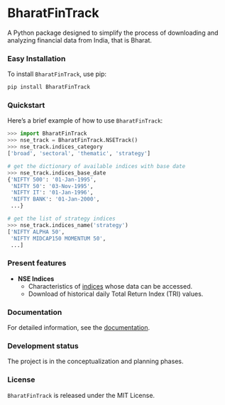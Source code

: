 # BharatFinTrack

A Python package designed to simplify the process of downloading and analyzing financial data from India, that is Bharat.


### Easy Installation

To install `BharatFinTrack`, use pip:

```bash
pip install BharatFinTrack
```


### Quickstart
Here’s a brief example of how to use `BharatFinTrack`:

```python
>>> import BharatFinTrack
>>> nse_track = BharatFinTrack.NSETrack()
>>> nse_track.indices_category
['broad', 'sectoral', 'thematic', 'strategy']

# get the dictionary of available indices with base date
>>> nse_track.indices_base_date
{'NIFTY 500': '01-Jan-1995',
 'NIFTY 50': '03-Nov-1995',
 'NIFTY IT': '01-Jan-1996',
 'NIFTY BANK': '01-Jan-2000',
 ...}

# get the list of strategy indices
>>> nse_track.indices_name('strategy')
['NIFTY ALPHA 50',
 'NIFTY MIDCAP150 MOMENTUM 50',
 ...]
```

### Present features

- **NSE Indices**
  - Characteristics of [indices](https://www.niftyindices.com/reports/historical-data) whose data can be accessed.
  - Download of historical daily Total Return Index (TRI) values.

### Documentation
For detailed information, see the [documentation](https://bharatfintrack.readthedocs.io/en/latest/).


### Development status

The project is in the conceptualization and planning phases.



### License

`BharatFinTrack` is released under the MIT License.